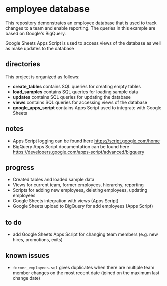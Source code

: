 # employee database

This repository demonstrates an employee database that is used to track changes to a team and enable reporting. The queries in this example are based on Google's BigQuery.

Google Sheets Apps Script is used to access views of the database as well as make updates to the database

## directories

This project is organized as follows:
- **create_tables** contains SQL queries for creating empty tables
- **load_samples** contains SQL queries for loading sample data
- **updates** contains SQL queries for updating the database
- **views** contains SQL queries for accessing views of the database
- **google_apps_script** contains Apps Script used to integrate with Google Sheets

## notes
- Apps Script logging can be found here https://script.google.com/home
- BigQuery Apps Script documentation can be found here https://developers.google.com/apps-script/advanced/bigquery 

## progress
- Created tables and loaded sample data
- Views for current team, former employees, hierarchy, reporting
- Scripts for adding new employees, deleting employees, updating employees
- Google Sheets integration with views (Apps Script)
- Google Sheets upload to BigQuery for add employees (Apps Script)

## to do
- add Google Sheets Apps Script for changing team members (e.g. new hires, promotions, exits)

## known issues
- `former_employees.sql` gives duplicates when there are multiple team member changes on the most recent date (joined on the maximum last change date)